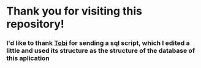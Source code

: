 # Thank you for visiting this repository!
### I'd like to thank [Tobi](https://github.com/Tobi200774) for sending a sql script, which I edited a little and used its structure as the structure of the database of this aplication
